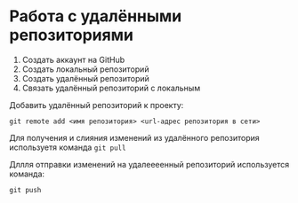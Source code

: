 # Работа с удалёнными репозиториями
1. Создать аккаунт на GitHub
2. Создать локальный репозиторий
3. Создать удалённый репозиторий
4. Связать удалённый репозиторий с локальным

Добавить удалённый репозиторий к проекту:
```
git remote add <имя репозитория> <url-адрес репозитория в сети>
```
Для получения и слияния изменений из удалённого репозитория используетя команда `git pull`

Дллля отправки изменений на удалеееенный репозиторий используется команда:
```
git push
```